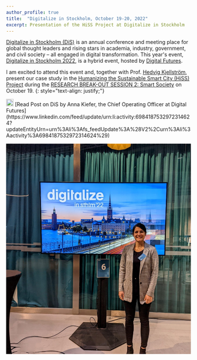 ```yaml
---
author_profile: true
title:  "Digitalize in Stockholm, October 19-20, 2022"
excerpt: Presentation of the HiSS Project at Digitalize in Stockholm
---
```


[Digitalize in Stockholm (DiS)](https://www.digitalfutures.kth.se/event/digitalize-in-stockholm-2022-day-1/) is an annual conference and meeting place for global 
thought leaders and rising stars in academia, industry, government, and civil society – all engaged in digital transformation. This year's event, [Digitalize in Stockholm 2022](https://digitalizeinsthlm22.se/), is a hybrid event, hosted by [Digital Futures](https://www.digitalfutures.kth.se/).

I am excited to attend this event and, together with Prof. [Hedvig Kjellström](https://www.kth.se/profile/hedvig), present our case study in the [Humanizing the Sustainable Smart City (HiSS) Project](https://sites.google.com/view/hiss-digitalfutures/home) 
during the [RESEARCH BREAK-OUT SESSION 2: Smart Society](https://digitalizeinsthlm22.se/program/) on October 19.
{: style="text-align: justify;"}

<img src="https://raw.githubusercontent.com/FortAwesome/Font-Awesome/6.x/svgs/brands/linkedin.svg" width="20" height="20">
[Read Post on DiS by Anna Kiefer, the Chief Operating Officer at Digital Futures](https://www.linkedin.com/feed/update/urn:li:activity:6984187532972314624?updateEntityUrn=urn%3Ali%3Afs_feedUpdate%3A%28V2%2Curn%3Ali%3Aactivity%3A6984187532972314624%29)

![photo](../assets/2022DiS.jpg)
